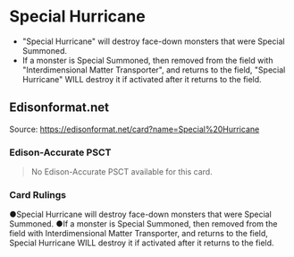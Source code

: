 # Special Hurricane

*   "Special Hurricane" will destroy face-down monsters that were Special Summoned.
*   If a monster is Special Summoned, then removed from the field with "Interdimensional Matter Transporter", and returns to the field, "Special Hurricane" WILL destroy it if activated after it returns to the field.

## Edisonformat.net

Source: https://edisonformat.net/card?name=Special%20Hurricane

### Edison-Accurate PSCT

> No Edison-Accurate PSCT available for this card.

### Card Rulings

●Special Hurricane will destroy face-down monsters that were Special Summoned.
●If a monster is Special Summoned, then removed from the field with Interdimensional Matter Transporter, and returns to the field, Special Hurricane WILL destroy it if activated after it returns to the field.
            